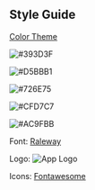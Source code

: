 ## Style Guide

[Color Theme](https://coolors.co/393d3f-d5bbb1-726e75-cfd7c7-ac9fbb)

![#393D3F](https://imgur.com/VOqhZwj)

![#D5BBB1](https://imgur.com/bWtkbHk)

![#726E75](https://imgur.com/9vEUgoi)

![#CFD7C7](https://imgur.com/9OBSVcT)

![#AC9FBB](https://imgur.com/x8wDJFw)

Font: [Raleway](https://fonts.google.com/specimen/Raleway)

Logo: ![App Logo](https://imgur.com/FqOj4Rx)

Icons: [Fontawesome](https://fontawesome.com)
